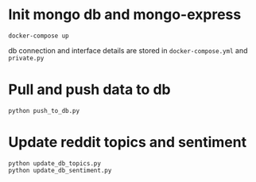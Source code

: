 # Init mongo db and mongo-express
```
docker-compose up
```
db connection and interface details are stored in ```docker-compose.yml``` and ```private.py```


# Pull and push data to db
```
python push_to_db.py
```

# Update reddit topics and sentiment
```
python update_db_topics.py
python update_db_sentiment.py
```